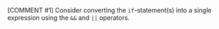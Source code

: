 [COMMENT #1]
Consider converting the `if`-statement(s) into a single expression using the `&&` and `||` operators.